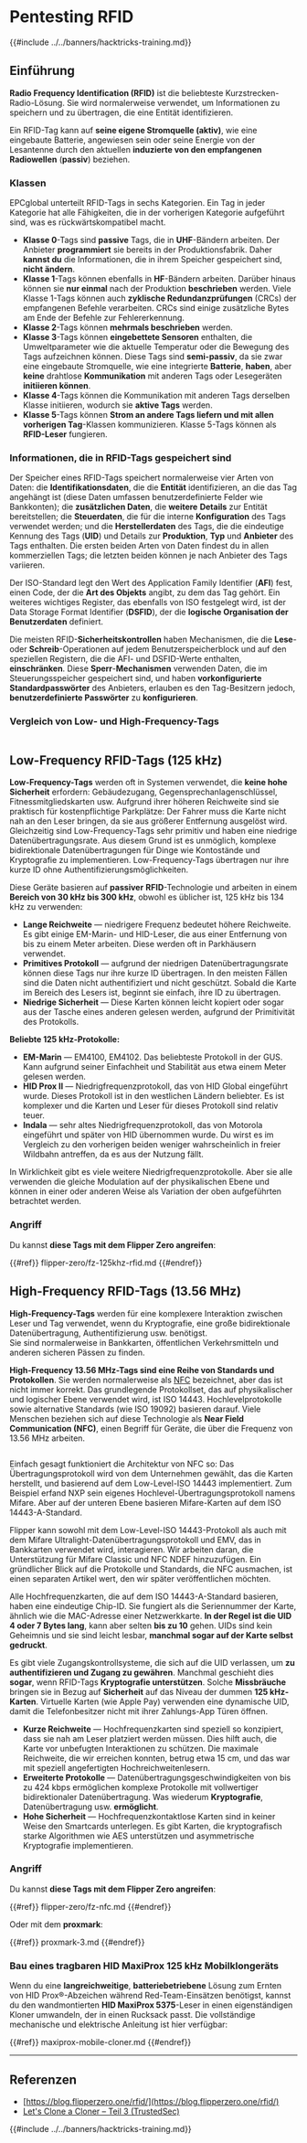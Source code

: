 # Pentesting RFID

{{#include ../../banners/hacktricks-training.md}}

## Einführung

**Radio Frequency Identification (RFID)** ist die beliebteste Kurzstrecken-Radio-Lösung. Sie wird normalerweise verwendet, um Informationen zu speichern und zu übertragen, die eine Entität identifizieren.

Ein RFID-Tag kann auf **seine eigene Stromquelle (aktiv)**, wie eine eingebaute Batterie, angewiesen sein oder seine Energie von der Lesantenne durch den aktuellen **induzierte von den empfangenen Radiowellen** (**passiv**) beziehen.

### Klassen

EPCglobal unterteilt RFID-Tags in sechs Kategorien. Ein Tag in jeder Kategorie hat alle Fähigkeiten, die in der vorherigen Kategorie aufgeführt sind, was es rückwärtskompatibel macht.

- **Klasse 0**-Tags sind **passive** Tags, die in **UHF**-Bändern arbeiten. Der Anbieter **programmiert** sie bereits in der Produktionsfabrik. Daher **kannst du** die Informationen, die in ihrem Speicher gespeichert sind, **nicht ändern**.
- **Klasse 1**-Tags können ebenfalls in **HF**-Bändern arbeiten. Darüber hinaus können sie **nur einmal** nach der Produktion **beschrieben** werden. Viele Klasse 1-Tags können auch **zyklische Redundanzprüfungen** (CRCs) der empfangenen Befehle verarbeiten. CRCs sind einige zusätzliche Bytes am Ende der Befehle zur Fehlererkennung.
- **Klasse 2**-Tags können **mehrmals beschrieben** werden.
- **Klasse 3**-Tags können **eingebettete Sensoren** enthalten, die Umweltparameter wie die aktuelle Temperatur oder die Bewegung des Tags aufzeichnen können. Diese Tags sind **semi-passiv**, da sie zwar eine eingebaute Stromquelle, wie eine integrierte **Batterie**, **haben**, aber **keine** drahtlose **Kommunikation** mit anderen Tags oder Lesegeräten **initiieren können**.
- **Klasse 4**-Tags können die Kommunikation mit anderen Tags derselben Klasse initiieren, wodurch sie **aktive Tags** werden.
- **Klasse 5**-Tags können **Strom an andere Tags liefern und mit allen vorherigen Tag**-Klassen kommunizieren. Klasse 5-Tags können als **RFID-Leser** fungieren.

### Informationen, die in RFID-Tags gespeichert sind

Der Speicher eines RFID-Tags speichert normalerweise vier Arten von Daten: die **Identifikationsdaten**, die die **Entität** identifizieren, an die das Tag angehängt ist (diese Daten umfassen benutzerdefinierte Felder wie Bankkonten); die **zusätzlichen Daten**, die **weitere** **Details** zur Entität bereitstellen; die **Steuerdaten**, die für die interne **Konfiguration** des Tags verwendet werden; und die **Herstellerdaten** des Tags, die die eindeutige Kennung des Tags (**UID**) und Details zur **Produktion**, **Typ** und **Anbieter** des Tags enthalten. Die ersten beiden Arten von Daten findest du in allen kommerziellen Tags; die letzten beiden können je nach Anbieter des Tags variieren.

Der ISO-Standard legt den Wert des Application Family Identifier (**AFI**) fest, einen Code, der die **Art des Objekts** angibt, zu dem das Tag gehört. Ein weiteres wichtiges Register, das ebenfalls von ISO festgelegt wird, ist der Data Storage Format Identifier (**DSFID**), der die **logische Organisation der Benutzerdaten** definiert.

Die meisten RFID-**Sicherheitskontrollen** haben Mechanismen, die die **Lese**- oder **Schreib**-Operationen auf jedem Benutzerspeicherblock und auf den speziellen Registern, die die AFI- und DSFID-Werte enthalten, **einschränken**. Diese **Sperr**-**Mechanismen** verwenden Daten, die im Steuerungsspeicher gespeichert sind, und haben **vorkonfigurierte Standardpasswörter** des Anbieters, erlauben es den Tag-Besitzern jedoch, **benutzerdefinierte Passwörter** zu **konfigurieren**.

### Vergleich von Low- und High-Frequency-Tags

<figure><img src="../../images/image (983).png" alt=""><figcaption></figcaption></figure>

## Low-Frequency RFID-Tags (125 kHz)

**Low-Frequency-Tags** werden oft in Systemen verwendet, die **keine hohe Sicherheit** erfordern: Gebäudezugang, Gegensprechanlagenschlüssel, Fitnessmitgliedskarten usw. Aufgrund ihrer höheren Reichweite sind sie praktisch für kostenpflichtige Parkplätze: Der Fahrer muss die Karte nicht nah an den Leser bringen, da sie aus größerer Entfernung ausgelöst wird. Gleichzeitig sind Low-Frequency-Tags sehr primitiv und haben eine niedrige Datenübertragungsrate. Aus diesem Grund ist es unmöglich, komplexe bidirektionale Datenübertragungen für Dinge wie Kontostände und Kryptografie zu implementieren. Low-Frequency-Tags übertragen nur ihre kurze ID ohne Authentifizierungsmöglichkeiten.

Diese Geräte basieren auf **passiver** **RFID**-Technologie und arbeiten in einem **Bereich von 30 kHz bis 300 kHz**, obwohl es üblicher ist, 125 kHz bis 134 kHz zu verwenden:

- **Lange Reichweite** — niedrigere Frequenz bedeutet höhere Reichweite. Es gibt einige EM-Marin- und HID-Leser, die aus einer Entfernung von bis zu einem Meter arbeiten. Diese werden oft in Parkhäusern verwendet.
- **Primitives Protokoll** — aufgrund der niedrigen Datenübertragungsrate können diese Tags nur ihre kurze ID übertragen. In den meisten Fällen sind die Daten nicht authentifiziert und nicht geschützt. Sobald die Karte im Bereich des Lesers ist, beginnt sie einfach, ihre ID zu übertragen.
- **Niedrige Sicherheit** — Diese Karten können leicht kopiert oder sogar aus der Tasche eines anderen gelesen werden, aufgrund der Primitivität des Protokolls.

**Beliebte 125 kHz-Protokolle:**

- **EM-Marin** — EM4100, EM4102. Das beliebteste Protokoll in der GUS. Kann aufgrund seiner Einfachheit und Stabilität aus etwa einem Meter gelesen werden.
- **HID Prox II** — Niedrigfrequenzprotokoll, das von HID Global eingeführt wurde. Dieses Protokoll ist in den westlichen Ländern beliebter. Es ist komplexer und die Karten und Leser für dieses Protokoll sind relativ teuer.
- **Indala** — sehr altes Niedrigfrequenzprotokoll, das von Motorola eingeführt und später von HID übernommen wurde. Du wirst es im Vergleich zu den vorherigen beiden weniger wahrscheinlich in freier Wildbahn antreffen, da es aus der Nutzung fällt.

In Wirklichkeit gibt es viele weitere Niedrigfrequenzprotokolle. Aber sie alle verwenden die gleiche Modulation auf der physikalischen Ebene und können in einer oder anderen Weise als Variation der oben aufgeführten betrachtet werden.

### Angriff

Du kannst **diese Tags mit dem Flipper Zero angreifen**:


{{#ref}}
flipper-zero/fz-125khz-rfid.md
{{#endref}}

## High-Frequency RFID-Tags (13.56 MHz)

**High-Frequency-Tags** werden für eine komplexere Interaktion zwischen Leser und Tag verwendet, wenn du Kryptografie, eine große bidirektionale Datenübertragung, Authentifizierung usw. benötigst.\
Sie sind normalerweise in Bankkarten, öffentlichen Verkehrsmitteln und anderen sicheren Pässen zu finden.

**High-Frequency 13.56 MHz-Tags sind eine Reihe von Standards und Protokollen**. Sie werden normalerweise als [NFC](https://nfc-forum.org/what-is-nfc/about-the-technology/) bezeichnet, aber das ist nicht immer korrekt. Das grundlegende Protokollset, das auf physikalischer und logischer Ebene verwendet wird, ist ISO 14443. Hochlevelprotokolle sowie alternative Standards (wie ISO 19092) basieren darauf. Viele Menschen beziehen sich auf diese Technologie als **Near Field Communication (NFC)**, einen Begriff für Geräte, die über die Frequenz von 13.56 MHz arbeiten.

<figure><img src="../../images/image (930).png" alt=""><figcaption></figcaption></figure>

Einfach gesagt funktioniert die Architektur von NFC so: Das Übertragungsprotokoll wird von dem Unternehmen gewählt, das die Karten herstellt, und basierend auf dem Low-Level-ISO 14443 implementiert. Zum Beispiel erfand NXP sein eigenes Hochlevel-Übertragungsprotokoll namens Mifare. Aber auf der unteren Ebene basieren Mifare-Karten auf dem ISO 14443-A-Standard.

Flipper kann sowohl mit dem Low-Level-ISO 14443-Protokoll als auch mit dem Mifare Ultralight-Datenübertragungsprotokoll und EMV, das in Bankkarten verwendet wird, interagieren. Wir arbeiten daran, die Unterstützung für Mifare Classic und NFC NDEF hinzuzufügen. Ein gründlicher Blick auf die Protokolle und Standards, die NFC ausmachen, ist einen separaten Artikel wert, den wir später veröffentlichen möchten.

Alle Hochfrequenzkarten, die auf dem ISO 14443-A-Standard basieren, haben eine eindeutige Chip-ID. Sie fungiert als die Seriennummer der Karte, ähnlich wie die MAC-Adresse einer Netzwerkkarte. **In der Regel ist die UID 4 oder 7 Bytes lang**, kann aber selten **bis zu 10** gehen. UIDs sind kein Geheimnis und sie sind leicht lesbar, **manchmal sogar auf der Karte selbst gedruckt**.

Es gibt viele Zugangskontrollsysteme, die sich auf die UID verlassen, um **zu authentifizieren und Zugang zu gewähren**. Manchmal geschieht dies **sogar**, wenn RFID-Tags **Kryptografie unterstützen**. Solche **Missbräuche** bringen sie in Bezug auf **Sicherheit** auf das Niveau der dummen **125 kHz-Karten**. Virtuelle Karten (wie Apple Pay) verwenden eine dynamische UID, damit die Telefonbesitzer nicht mit ihrer Zahlungs-App Türen öffnen.

- **Kurze Reichweite** — Hochfrequenzkarten sind speziell so konzipiert, dass sie nah am Leser platziert werden müssen. Dies hilft auch, die Karte vor unbefugten Interaktionen zu schützen. Die maximale Reichweite, die wir erreichen konnten, betrug etwa 15 cm, und das war mit speziell angefertigten Hochreichweitenlesern.
- **Erweiterte Protokolle** — Datenübertragungsgeschwindigkeiten von bis zu 424 kbps ermöglichen komplexe Protokolle mit vollwertiger bidirektionaler Datenübertragung. Was wiederum **Kryptografie**, Datenübertragung usw. **ermöglicht**.
- **Hohe Sicherheit** — Hochfrequenzkontaktlose Karten sind in keiner Weise den Smartcards unterlegen. Es gibt Karten, die kryptografisch starke Algorithmen wie AES unterstützen und asymmetrische Kryptografie implementieren.

### Angriff

Du kannst **diese Tags mit dem Flipper Zero angreifen**:


{{#ref}}
flipper-zero/fz-nfc.md
{{#endref}}

Oder mit dem **proxmark**:


{{#ref}}
proxmark-3.md
{{#endref}}

### Bau eines tragbaren HID MaxiProx 125 kHz Mobilklongeräts

Wenn du eine **langreichweitige**, **batteriebetriebene** Lösung zum Ernten von HID Prox®-Abzeichen während Red-Team-Einsätzen benötigst, kannst du den wandmontierten **HID MaxiProx 5375**-Leser in einen eigenständigen Kloner umwandeln, der in einen Rucksack passt. Die vollständige mechanische und elektrische Anleitung ist hier verfügbar:


{{#ref}}
maxiprox-mobile-cloner.md
{{#endref}}

---

## Referenzen

- [https://blog.flipperzero.one/rfid/](https://blog.flipperzero.one/rfid/)
- [Let's Clone a Cloner – Teil 3 (TrustedSec)](https://trustedsec.com/blog/lets-clone-a-cloner-part-3-putting-it-all-together)

{{#include ../../banners/hacktricks-training.md}}
